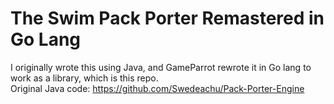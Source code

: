 # The Swim Pack Porter Remastered in Go Lang
I originally wrote this using Java, and GameParrot rewrote it in Go lang to work as a library, which is this repo.
<br>
Original Java code: https://github.com/Swedeachu/Pack-Porter-Engine
